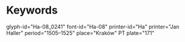 # Keywords
glyph-id="Ha-08_0241"
font-id="Ha-08"
printer-id="Ha"
printer="Jan Haller"
period="1505–1525"
place="Kraków"
PT plate="171"
